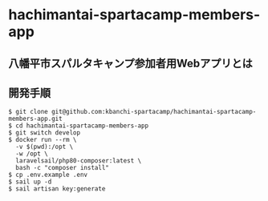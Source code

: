 # hachimantai-spartacamp-members-app

## 八幡平市スパルタキャンプ参加者用Webアプリとは

## 開発手順

```
$ git clone git@github.com:kbanchi-spartacamp/hachimantai-spartacamp-members-app.git
$ cd hachimantai-spartacamp-members-app
$ git switch develop
$ docker run --rm \
  -v $(pwd):/opt \
  -w /opt \
  laravelsail/php80-composer:latest \
  bash -c "composer install"
$ cp .env.example .env
$ sail up -d
$ sail artisan key:generate
```